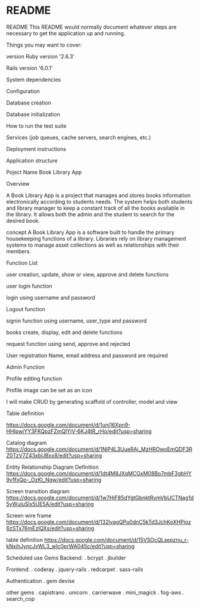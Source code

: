 # README

README
This README would normally document whatever steps are necessary to get the application up and running.

Things you may want to cover:

version
Ruby version '2.6.3'

Rails version '6.0.1'

System dependencies

Configuration

Database creation

Database initialization

How to run the test suite

Services (job queues, cache servers, search engines, etc.)

Deployment instructions

Application structure

Poject Name Book Library App

Overview

A Book Library App is a project that manages and stores books information electronically according to students needs. The system helps both students and library manager to keep a constant track of all the books available in the library. It allows both the admin and the student to search for the desired book.

concept A Book Library App is a software built to handle the primary housekeeping functions of a library. Libraries rely on library management systems to manage asset collections as well as relationships with their members.

Function List

user creation, update, show or view, approve and delete functions

user login function

login using username and password

Logout function

signin function using username, user_type and password

books create, display, edit and delete functions

request function using send, approve and rejected

User registration Name, email address and password are required

Admin Function

Profile editing function

Profile image can be set as an icon

I will make CRUD by generating scaffold of controller, model and view

Table definition

https://docs.google.com/document/d/1unj16Xpn9-HHIpwiYY3FKQpzFZmQlYjV-6KJ4tR_rHo/edit?usp=sharing

Catalog diagram
https://docs.google.com/document/d/1NlP4L3UueRAj_MzHROwoEmQDF3RZ0TzV7Z43xbUBxx8/edit?usp=sharing

Entity Relationship Diagram Definition
https://docs.google.com/document/d/1dt4M8JXqMCGxM08Bo7mbF3gbHY9v1fxQp-_OzKI_Nqw/edit?usp=sharing

Screen transition diagram
https://docs.google.com/document/d/1w7HjF85dYgtGbnktRvmVbUCTNag1d5yWuluSIx5UE5A/edit?usp=sharing

Screen wire frame
https://docs.google.com/document/d/132lvagQPu0dnC5kTd3JchKoXHPioz6zSTx76mEzlQXs/edit?usp=sharing

table definition
https://docs.google.com/document/d/15VSOcQLsepznu_r-kNxihJyncJvWL3_wIc0prWA045c/edit?usp=sharing

Scheduled use Gems
Backend:
. bcrypt . jbuilder

Frontend:
. coderay . jquery-rails . redcarpet . sass-rails

Authentication
. gem devise

other gems
. capistrano . unicorn . carrierwave . mini_magick . fog-aws . search_cop

